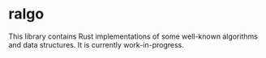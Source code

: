 # ralgo

This library contains Rust implementations of some well-known algorithms and data structures. It is currently work-in-progress.
